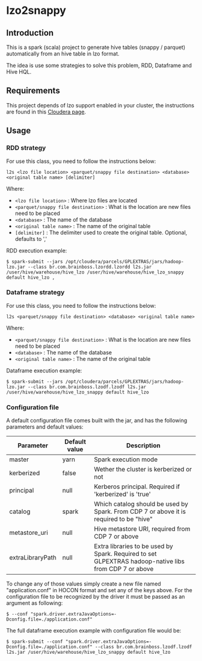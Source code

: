 # lzo2snappy

## Introduction

This is a spark (scala) project to generate hive tables (snappy / parquet) automatically from an hive table in lzo format.

The idea is use some strategies to solve this problem, RDD, Dataframe and Hive HQL. 
 
## Requirements

This project depends of lzo support enabled in your cluster, the instructions are found in this [Cloudera page](https://docs.cloudera.com/documentation/enterprise/6/6.2/topics/impala_txtfile.html#lzo). 

## Usage

### RDD strategy

For use this class, you need to follow the instructions below:

```
l2s <lzo file location> <parquet/snappy file destination> <database> <original table name> [delimiter] 
```

Where: 

- `<lzo file location>` : Where lzo files are located
- `<parquet/snappy file destination>` : What is the location are new files need to be placed
- `<database>` : The name of the database
- `<original table name>` : The name of the original table
- `[delimiter]` : The delimiter used to create the original table. Optional, defaults to ','

RDD execution example:

```
$ spark-submit --jars /opt/cloudera/parcels/GPLEXTRAS/jars/hadoop-lzo.jar --class br.com.brainboss.lzordd.lzordd l2s.jar /user/hive/warehouse/hive_lzo /user/hive/warehouse/hive_lzo_snappy default hive_lzo ,
```

### Dataframe strategy

For use this class, you need to follow the instructions below:

```
l2s <parquet/snappy file destination> <database> <original table name>
```

Where: 

- `<parquet/snappy file destination>` : What is the location are new files need to be placed
- `<database>` : The name of the database
- `<original table name>` : The name of the original table

Dataframe execution example: 

```
$ spark-submit --jars /opt/cloudera/parcels/GPLEXTRAS/jars/hadoop-lzo.jar --class br.com.brainboss.lzodf.lzodf l2s.jar /user/hive/warehouse/hive_lzo_snappy default hive_lzo
``` 

### Configuration file

A default configuration file comes built with the jar, and has the following parameters and default values:

| Parameter        | Default value | Description                                                                                           |
|------------------|---------------|-------------------------------------------------------------------------------------------------------|
| master           | yarn          | Spark execution mode                                                                                  |
| kerberized       | false         | Wether the cluster is kerberized or not                                                               |
| principal        | null          | Kerberos principal. Required if 'kerberized' is 'true'                                                |
| catalog          | spark         | Which catalog should be used by Spark. From CDP 7 or above it is required to be "hive"                |
| metastore_uri    | null          | Hive metastore URI, required from CDP 7 or above                                                      |
| extraLibraryPath | null          | Extra libraries to be used by Spark. Required to set GLPEXTRAS hadoop-native libs from CDP 7 or above |

To change any of those values simply create a new file named "application.conf" in HOCON format and set any of the keys above. For the configuration file to be recognized by the driver it must be passed as an argument as following:

```
$ --conf "spark.driver.extraJavaOptions=-Dconfig.file=./application.conf"
```

The full dataframe execution example with configuration file would be:

```
$ spark-submit --conf "spark.driver.extraJavaOptions=-Dconfig.file=./application.conf" --class br.com.brainboss.lzodf.lzodf l2s.jar /user/hive/warehouse/hive_lzo_snappy default hive_lzo
``` 